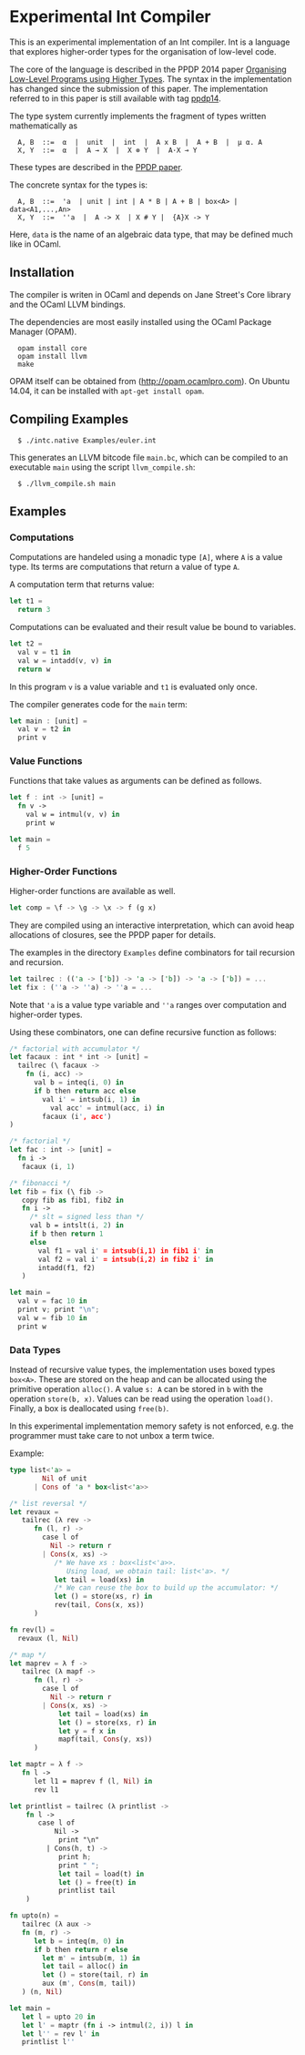 # Experimental Int Compiler

This is an experimental implementation of an Int compiler.
Int is a language that explores higher-order types for the
organisation of low-level code.

The core of the language is described in the PPDP 2014 paper
[Organising Low-Level Programs using Higher Types](http://www2.tcs.ifi.lmu.de/~schoepp/Docs/ssa.pdf).
The syntax in the implementation has changed since the submission
of this paper. The implementation referred to in this paper is
still available with tag
[ppdp14](https://github.com/uelis/intc/tree/ppdp14).

The type system currently implements the fragment of types
written mathematically as
```
  A, B  ::=  α  |  unit  |  int  |  A x B  |  A + B  |  μ α. A
  X, Y  ::=  α  |  A → X  |  X ⊗ Y  |  A·X ⊸ Y
```
These types are described in the
[PPDP paper](http://www2.tcs.ifi.lmu.de/~schoepp/Docs/ssa.pdf).

The concrete syntax for the types is:
```
  A, B  ::=  'a  | unit | int | A * B | A + B | box<A> | data<A1,...,An>
  X, Y  ::=  ''a  |  A -> X  | X # Y |  {A}X -> Y
```
Here, `data` is the name of an algebraic data type, that may be defined
much like in OCaml.

## Installation

The compiler is writen in OCaml and depends on Jane Street's Core
library and the OCaml LLVM bindings.

The dependencies are most easily installed using the
OCaml Package Manager (OPAM).

```
  opam install core
  opam install llvm
  make
```

OPAM itself can be obtained from (http://opam.ocamlpro.com).
On Ubuntu 14.04, it can be installed with `apt-get install opam`.

## Compiling Examples

```
  $ ./intc.native Examples/euler.int
```
This generates an LLVM bitcode file `main.bc`, which can be
compiled to an executable `main` using the script `llvm_compile.sh`:
```
  $ ./llvm_compile.sh main
```

## Examples

### Computations

Computations are handeled using a monadic type `[A]`, where
`A` is a value type. Its terms are computations that return a
value of type `A`.

A computation term that returns value:
```rust
let t1 = 
  return 3
```
Computations can be evaluated and their result value be bound to
variables.
```rust
let t2 = 
  val v = t1 in
  val w = intadd(v, v) in
  return w
```
In this program `v` is a value variable and `t1` is evaluated only
once.

The compiler generates code for the `main` term:
```rust
let main : [unit] =
  val v = t2 in
  print v
```

### Value Functions

Functions that take values as arguments can be defined as follows.

```rust
let f : int -> [unit] =
  fn v ->
    val w = intmul(v, v) in
    print w

let main =
  f 5
```    

### Higher-Order Functions

Higher-order functions are available as well. 
```rust
let comp = \f -> \g -> \x -> f (g x)
```
They are compiled using an interactive interpretation, which can
avoid heap allocations of closures, see the PPDP paper for details.

The examples in the directory `Examples` define combinators for
tail recursion and recursion.
```rust
let tailrec : (('a -> ['b]) -> 'a -> ['b]) -> 'a -> ['b]) = ...
let fix : (''a -> ''a) -> ''a = ...
```
Note that `'a` is a value type variable and `''a` ranges
over computation and higher-order types.

Using these combinators, one can define recursive function as
follows:
```rust
/* factorial with accumulator */
let facaux : int * int -> [unit] =
  tailrec (\ facaux ->
    fn (i, acc) ->
      val b = inteq(i, 0) in
      if b then return acc else
        val i' = intsub(i, 1) in
	      val acc' = intmul(acc, i) in
        facaux (i', acc')
)

/* factorial */
let fac : int -> [unit] =
  fn i ->
   facaux (i, 1)
```
   
```rust
/* fibonacci */
let fib = fix (\ fib ->
   copy fib as fib1, fib2 in
   fn i ->
     /* slt = signed less than */
     val b = intslt(i, 2) in
     if b then return 1
     else
       val f1 = val i' = intsub(i,1) in fib1 i' in
       val f2 = val i' = intsub(i,2) in fib2 i' in
       intadd(f1, f2)
   )
```

```rust
let main =
  val v = fac 10 in
  print v; print "\n";
  val w = fib 10 in
  print w
```

### Data Types

Instead of recursive value types, the implementation uses boxed types
`box<A>`. These are stored on the heap and can be allocated using the
primitive operation `alloc()`. A value `s: A` can be stored in `b` with
the operation `store(b, x)`. Values can be read using the operation
`load()`. Finally, a box is deallocated using `free(b)`.

In this experimental implementation memory safety is not enforced, e.g. the
programmer must take care to not unbox a term twice.

Example:

```rust
type list<'a> =
        Nil of unit
      | Cons of 'a * box<list<'a>>

/* list reversal */
let revaux =
   tailrec (λ rev ->
      fn (l, r) ->
        case l of
          Nil -> return r
        | Cons(x, xs) ->
           /* We have xs : box<list<'a>>.
              Using load, we obtain tail: list<'a>. */
           let tail = load(xs) in
      	   /* We can reuse the box to build up the accumulator: */
           let () = store(xs, r) in
           rev(tail, Cons(x, xs))
      )

fn rev(l) =
  revaux (l, Nil)

/* map */
let maprev = λ f ->
   tailrec (λ mapf ->
      fn (l, r) ->
        case l of
          Nil -> return r
        | Cons(x, xs) ->
            let tail = load(xs) in
            let () = store(xs, r) in
            let y = f x in
            mapf(tail, Cons(y, xs))
      )

let maptr = λ f ->
   fn l ->
      let l1 = maprev f (l, Nil) in
      rev l1

let printlist = tailrec (λ printlist ->
    fn l ->
       case l of
           Nil ->
            print "\n"
         | Cons(h, t) ->
            print h;
            print " ";
            let tail = load(t) in
            let () = free(t) in
            printlist tail
    )

fn upto(n) =
   tailrec (λ aux ->
   fn (m, r) ->
      let b = inteq(m, 0) in
      if b then return r else
        let m' = intsub(m, 1) in
        let tail = alloc() in
        let () = store(tail, r) in
        aux (m', Cons(m, tail))
   ) (n, Nil)

let main =
   let l = upto 20 in
   let l' = maptr (fn i -> intmul(2, i)) l in
   let l'' = rev l' in
   printlist l''
```

